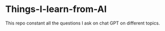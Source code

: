 # Things-I-learn-from-AI
This repo constant all the questions I ask on chat GPT on different topics.
